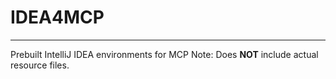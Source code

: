 # IDEA4MCP

-------------------------

Prebuilt IntelliJ IDEA environments for MCP
Note: Does **NOT** include actual resource files.
